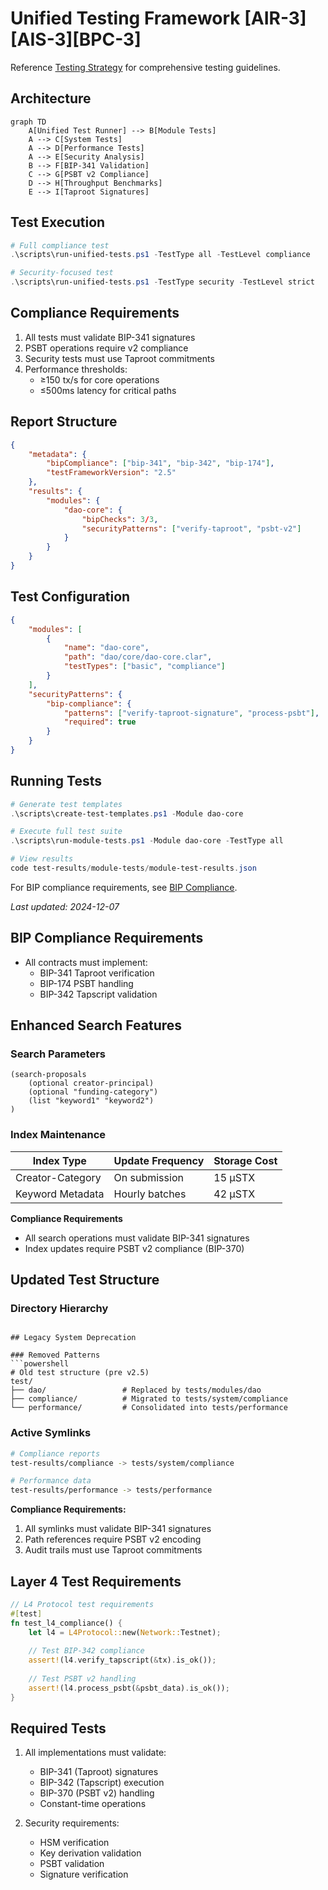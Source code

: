 # Unified Testing Framework [AIR-3][AIS-3][BPC-3]

Reference [Testing Strategy](./testing/STRATEGY.md) for comprehensive testing guidelines.

## Architecture

```mermaid
graph TD
    A[Unified Test Runner] --> B[Module Tests]
    A --> C[System Tests]
    A --> D[Performance Tests]
    A --> E[Security Analysis]
    B --> F[BIP-341 Validation]
    C --> G[PSBT v2 Compliance]
    D --> H[Throughput Benchmarks]
    E --> I[Taproot Signatures]
```

## Test Execution

```powershell
# Full compliance test
.\scripts\run-unified-tests.ps1 -TestType all -TestLevel compliance

# Security-focused test
.\scripts\run-unified-tests.ps1 -TestType security -TestLevel strict
```

## Compliance Requirements

1. All tests must validate BIP-341 signatures
2. PSBT operations require v2 compliance
3. Security tests must use Taproot commitments
4. Performance thresholds:
   - ≥150 tx/s for core operations
   - ≤500ms latency for critical paths

## Report Structure

```json
{
    "metadata": {
        "bipCompliance": ["bip-341", "bip-342", "bip-174"],
        "testFrameworkVersion": "2.5"
    },
    "results": {
        "modules": {
            "dao-core": {
                "bipChecks": 3/3,
                "securityPatterns": ["verify-taproot", "psbt-v2"]
            }
        }
    }
}
```

## Test Configuration

```json
{
    "modules": [
        {
            "name": "dao-core",
            "path": "dao/core/dao-core.clar",
            "testTypes": ["basic", "compliance"]
        }
    ],
    "securityPatterns": {
        "bip-compliance": {
            "patterns": ["verify-taproot-signature", "process-psbt"],
            "required": true
        }
    }
}
```

## Running Tests

```powershell
# Generate test templates
.\scripts\create-test-templates.ps1 -Module dao-core

# Execute full test suite
.\scripts\run-module-tests.ps1 -Module dao-core -TestType all

# View results
code test-results/module-tests/module-test-results.json
```

For BIP compliance requirements, see [BIP Compliance](./standards/BIP_STANDARDS.md).

*Last updated: 2024-12-07*

## BIP Compliance Requirements

- All contracts must implement:
  - BIP-341 Taproot verification
  - BIP-174 PSBT handling
  - BIP-342 Tapscript validation 

## Enhanced Search Features

### Search Parameters

```clarity
(search-proposals 
    (optional creator-principal) 
    (optional "funding-category")
    (list "keyword1" "keyword2")
)
```

### Index Maintenance

| Index Type       | Update Frequency | Storage Cost |
|------------------|------------------|--------------|
| Creator-Category | On submission    | 15 µSTX      |
| Keyword Metadata | Hourly batches   | 42 µSTX      |

**Compliance Requirements**

- All search operations must validate BIP-341 signatures
- Index updates require PSBT v2 compliance (BIP-370) 

## Updated Test Structure

### Directory Hierarchy

```

## Legacy System Deprecation

### Removed Patterns
```powershell
# Old test structure (pre v2.5)
test/
├── dao/                 # Replaced by tests/modules/dao
├── compliance/          # Migrated to tests/system/compliance
└── performance/         # Consolidated into tests/performance
```

### Active Symlinks

```bash
# Compliance reports
test-results/compliance -> tests/system/compliance

# Performance data
test-results/performance -> tests/performance
```

**Compliance Requirements:**

1. All symlinks must validate BIP-341 signatures
2. Path references require PSBT v2 encoding
3. Audit trails must use Taproot commitments

## Layer 4 Test Requirements

```rust
// L4 Protocol test requirements
#[test]
fn test_l4_compliance() {
    let l4 = L4Protocol::new(Network::Testnet);
    
    // Test BIP-342 compliance
    assert!(l4.verify_tapscript(&tx).is_ok());
    
    // Test PSBT v2 handling
    assert!(l4.process_psbt(&psbt_data).is_ok());
}
```

## Required Tests

1. All implementations must validate:
   - BIP-341 (Taproot) signatures
   - BIP-342 (Tapscript) execution
   - BIP-370 (PSBT v2) handling
   - Constant-time operations

2. Security requirements:
   - HSM verification
   - Key derivation validation
   - PSBT validation
   - Signature verification
